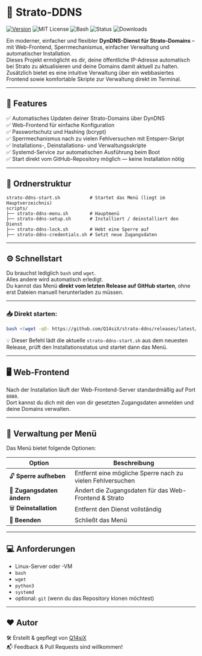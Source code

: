 
# 📡 Strato-DDNS

[![Version](https://img.shields.io/github/v/release/Q14siX/strato-ddns)](https://github.com/Q14siX/strato-ddns/releases)
![MIT License](https://img.shields.io/badge/license-MIT-green.svg)
![Bash](https://img.shields.io/badge/script-bash-blue.svg)
![Status](https://img.shields.io/badge/status-stable-brightgreen.svg)
![Downloads](https://img.shields.io/github/downloads/Q14siX/strato-ddns/total)

Ein moderner, einfacher und flexibler **DynDNS-Dienst für Strato-Domains** – mit Web-Frontend, Sperrmechanismus, einfacher Verwaltung und automatischer Installation.  
Dieses Projekt ermöglicht es dir, deine öffentliche IP-Adresse automatisch bei Strato zu aktualisieren und deine Domains damit aktuell zu halten.  
Zusätzlich bietet es eine intuitive Verwaltung über ein webbasiertes Frontend sowie komfortable Skripte zur Verwaltung direkt im Terminal.

---

## 🚀 Features

✅ Automatisches Updaten deiner Strato-Domains über DynDNS  
✅ Web-Frontend für einfache Konfiguration  
✅ Passwortschutz und Hashing (bcrypt)  
✅ Sperrmechanismus nach zu vielen Fehlversuchen mit Entsperr-Skript  
✅ Installations-, Deinstallations- und Verwaltungsskripte  
✅ Systemd-Service zur automatischen Ausführung beim Boot  
✅ Start direkt vom GitHub-Repository möglich — keine Installation nötig

---

## 📂 Ordnerstruktur

```
strato-ddns-start.sh           # Startet das Menü (liegt im Hauptverzeichnis)
scripts/
├── strato-ddns-menu.sh        # Hauptmenü
├── strato-ddns-setup.sh       # Installiert / deinstalliert den Dienst
├── strato-ddns-lock.sh        # Hebt eine Sperre auf
├── strato-ddns-credentials.sh # Setzt neue Zugangsdaten
```

---

## ⚙️ Schnellstart

Du brauchst lediglich `bash` und `wget`.  
Alles andere wird automatisch erledigt.  
Du kannst das Menü **direkt vom letzten Release auf GitHub starten**, ohne erst Dateien manuell herunterladen zu müssen.

---

### 📥 Direkt starten:
```bash
bash <(wget -qO- https://github.com/Q14siX/strato-ddns/releases/latest/download/strato-ddns-start.sh)
```

💡 Dieser Befehl lädt die aktuelle `strato-ddns-start.sh` aus dem neuesten Release, prüft den Installationsstatus und startet dann das Menü.

---

## 🖥️ Web-Frontend

Nach der Installation läuft der Web-Frontend-Server standardmäßig auf Port `8080`.  
Dort kannst du dich mit den von dir gesetzten Zugangsdaten anmelden und deine Domains verwalten.

---

## 🔄 Verwaltung per Menü

Das Menü bietet folgende Optionen:

| Option | Beschreibung |
|-------|---------------|
| 🔓 **Sperre aufheben** | Entfernt eine mögliche Sperre nach zu vielen Fehlversuchen |
| 🔑 **Zugangsdaten ändern** | Ändert die Zugangsdaten für das Web-Frontend & Strato |
| 🗑️ **Deinstallation** | Entfernt den Dienst vollständig |
| 👋 **Beenden** | Schließt das Menü |

---

## 💻 Anforderungen

- Linux-Server oder -VM
- `bash`
- `wget`
- `python3`
- `systemd`
- optional: `git` (wenn du das Repository klonen möchtest)

---

## ❤️ Autor

🛠️ Erstellt & gepflegt von [Q14siX](https://github.com/Q14siX)  
📬 Feedback & Pull Requests sind willkommen!

